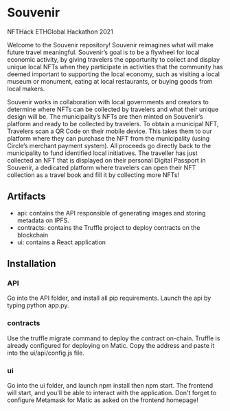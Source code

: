 # Souvenir

NFTHack ETHGlobal Hackathon 2021

Welcome to the Souvenir repository! Souvenir reimagines what will make future travel meaningful. Souvenir’s goal is to be a flywheel for local economic activity, by giving travelers the opportunity to collect and display unique local NFTs when they participate in activities that the community has deemed important to supporting the local economy, such as visiting a local museum or monument, eating at local restaurants, or buying goods from local makers. 

Souvenir works in collaboration with local governments and creators to determine where NFTs can be collected by travelers and what their unique design will be. The municipality’s NFTs are then minted on Souvenir’s platform and ready to be collected by travelers. To obtain a municipal NFT, Travelers scan a QR Code on their mobile device. This takes them to our platform where they can purchase the NFT from the municipality (using Circle’s merchant payment system).  All proceeds go directly back to the municipality to fund identified local initiatives. The traveller has just collected an NFT that is displayed on their personal Digital Passport in Souvenir, a dedicated platform where travelers can open their NFT collection as a travel book and fill it by collecting more NFTs! 

## Artifacts

- api: contains the API responsible of generating images and storing metadata on IPFS.
- contracts: contains the Truffle project to deploy contracts on the blockchain
- ui: contains a React application

## Installation

### API
Go into the API folder, and install all pip requirements. Launch the api by typing python app.py.

### contracts
Use the truffle migrate command to deploy the contract on-chain. Truffle is already configured for deploying on Matic. Copy the address and paste it into the ui/api/config.js file.

### ui
Go into the ui folder, and launch npm install then npm start. The frontend will start, and you'll be able to interact with the application. Don't forget to configure Metamask for Matic as asked on the frontend homepage!
